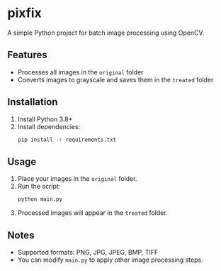 # pixfix

A simple Python project for batch image processing using OpenCV.

## Features
- Processes all images in the `original` folder
- Converts images to grayscale and saves them in the `treated` folder

## Installation
1. Install Python 3.8+
2. Install dependencies:
   ```sh
   pip install -r requirements.txt
   ```

## Usage
1. Place your images in the `original` folder.
2. Run the script:
   ```sh
   python main.py
   ```
3. Processed images will appear in the `treated` folder.

## Notes
- Supported formats: PNG, JPG, JPEG, BMP, TIFF
- You can modify `main.py` to apply other image processing steps.
